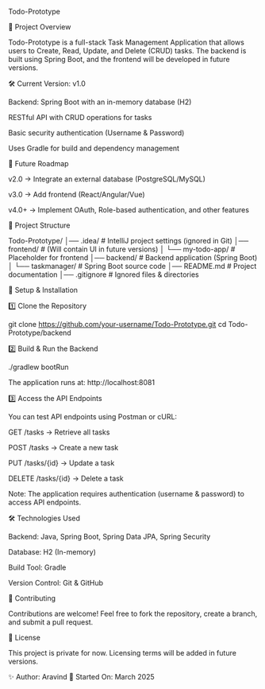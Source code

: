 Todo-Prototype

📌 Project Overview

Todo-Prototype is a full-stack Task Management Application that allows users to Create, Read, Update, and Delete (CRUD) tasks. The backend is built using Spring Boot, and the frontend will be developed in future versions.

🛠 Current Version: v1.0

Backend: Spring Boot with an in-memory database (H2)

RESTful API with CRUD operations for tasks

Basic security authentication (Username & Password)

Uses Gradle for build and dependency management

🚀 Future Roadmap

v2.0 → Integrate an external database (PostgreSQL/MySQL)

v3.0 → Add frontend (React/Angular/Vue)

v4.0+ → Implement OAuth, Role-based authentication, and other features

📂 Project Structure

Todo-Prototype/
│── .idea/                # IntelliJ project settings (ignored in Git)
│── frontend/             # (Will contain UI in future versions)
│   └── my-todo-app/      # Placeholder for frontend
│── backend/              # Backend application (Spring Boot)
│   └── taskmanager/      # Spring Boot source code
│── README.md             # Project documentation
│── .gitignore            # Ignored files & directories

🔧 Setup & Installation

1️⃣ Clone the Repository

git clone https://github.com/your-username/Todo-Prototype.git
cd Todo-Prototype/backend

2️⃣ Build & Run the Backend

./gradlew bootRun

The application runs at: http://localhost:8081

3️⃣ Access the API Endpoints

You can test API endpoints using Postman or cURL:

GET /tasks → Retrieve all tasks

POST /tasks → Create a new task

PUT /tasks/{id} → Update a task

DELETE /tasks/{id} → Delete a task

Note: The application requires authentication (username & password) to access API endpoints.

🛠 Technologies Used

Backend: Java, Spring Boot, Spring Data JPA, Spring Security

Database: H2 (In-memory)

Build Tool: Gradle

Version Control: Git & GitHub

📌 Contributing

Contributions are welcome! Feel free to fork the repository, create a branch, and submit a pull request.

📜 License

This project is private for now. Licensing terms will be added in future versions.

✨ Author: Aravind
📅 Started On: March 2025

